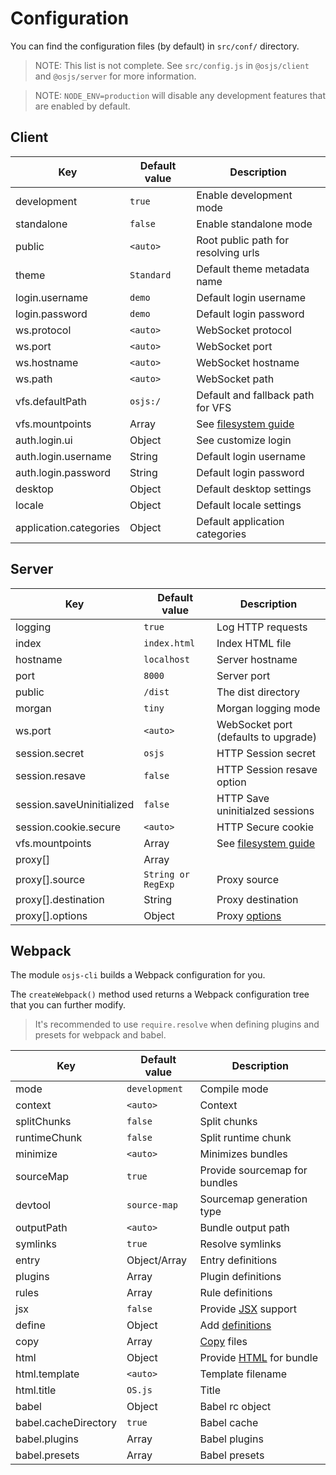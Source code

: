 # Configuration

You can find the configuration files (by default) in `src/conf/` directory.

> NOTE: This list is not complete. See `src/config.js` in `@osjs/client` and `@osjs/server` for more information.

> NOTE: `NODE_ENV=production` will disable any development features that are enabled by default.

## Client

| Key                     | Default value | Description                                              |
| ----------------------- | ------------- | -------------------------------------------------------- |
| development             | `true`        | Enable development mode                                  |
| standalone              | `false`       | Enable standalone mode                                   |
| public                  | `<auto>`      | Root public path for resolving urls                      |
| theme                   | `Standard`    | Default theme metadata name                              |
| login.username          | `demo`        | Default login username                                   |
| login.password          | `demo`        | Default login password                                   |
| ws.protocol             | `<auto>`      | WebSocket protocol                                       |
| ws.port                 | `<auto>`      | WebSocket port                                           |
| ws.hostname             | `<auto>`      | WebSocket hostname                                       |
| ws.path                 | `<auto>`      | WebSocket path                                           |
| vfs.defaultPath         | `osjs:/`      | Default and fallback path for VFS                        |
| vfs.mountpoints         | Array         | See [filesystem guide](guide/filesystem/README.md)       |
| auth.login.ui           | Object        | See customize login                                      |
| auth.login.username     | String        | Default login username                                   |
| auth.login.password     | String        | Default login password                                   |
| desktop                 | Object        | Default desktop settings                                 |
| locale                  | Object        | Default locale settings                                  |
| application.categories  | Object        | Default application categories                           |

## Server

| Key                         | Default value       | Description                                                       |
| --------------------------- | ------------------- | ----------------------------------------------------------------- |
| logging                     | `true`              | Log HTTP requests                                                 |
| index                       | `index.html`        | Index HTML file                                                   |
| hostname                    | `localhost`         | Server hostname                                                   |
| port                        | `8000`              | Server port                                                       |
| public                      | `/dist`             | The dist directory                                                |
| morgan                      | `tiny`              | Morgan logging mode                                               |
| ws.port                     | `<auto>`            | WebSocket port (defaults to upgrade)                              |
| session.secret              | `osjs`              | HTTP Session secret                                               |
| session.resave              | `false`             | HTTP Session resave option                                        |
| session.saveUninitialized   | `false`             | HTTP Save uninitialzed sessions                                   |
| session.cookie.secure       | `<auto>`            | HTTP Secure cookie                                                |
| vfs.mountpoints             | Array               | See [filesystem guide](guide/filesystem/README.md)                |
| proxy[]                     | Array               |                                                                   |
| proxy[].source              | `String or RegExp`  | Proxy source                                                      |
| proxy[].destination         | String              | Proxy destination                                                 |
| proxy[].options             | Object              | Proxy [options](https://github.com/villadora/express-http-proxy)  |

## Webpack

The module `osjs-cli` builds a Webpack configuration for you.

The `createWebpack()` method used returns a Webpack configuration tree that you can further modify.

> It's recommended to use `require.resolve` when defining plugins and presets for webpack and babel.

| Key                         | Default value      | Description                                             |
| --------------------------- | ------------------ | ------------------------------------------------------- |
| mode                        | `development`      | Compile mode                                            |
| context                     | `<auto>`           | Context                                                 |
| splitChunks                 | `false`            | Split chunks                                            |
| runtimeChunk                | `false`            | Split runtime chunk                                     |
| minimize                    | `<auto>`           | Minimizes bundles                                       |
| sourceMap                   | `true`             | Provide sourcemap for bundles                           |
| devtool                     | `source-map`       | Sourcemap generation type                               |
| outputPath                  | `<auto>`           | Bundle output path                                      |
| symlinks                    | `true`             | Resolve symlinks                                        |
| entry                       | Object/Array       | Entry definitions                                       |
| plugins                     | Array              | Plugin definitions                                      |
| rules                       | Array              | Rule definitions                                        |
| jsx                         | `false`            | Provide [JSX](https://www.npmjs.com/package/babel-plugin-transform-react-jsx) support |
| define                      | Object             | Add [definitions](https://webpack.js.org/plugins/define-plugin/) |
| copy                        | Array              | [Copy](https://github.com/webpack-contrib/copy-webpack-plugin) files |
| html                        | Object             | Provide [HTML](https://github.com/jantimon/html-webpack-plugin) for bundle |
| html.template               | `<auto>`           | Template filename                                       |
| html.title                  | `OS.js`            | Title                                                   |
| babel                       | Object             | Babel rc object                                         |
| babel.cacheDirectory        | `true`             | Babel cache                                             |
| babel.plugins               | Array              | Babel plugins                                           |
| babel.presets               | Array              | Babel presets                                           |
